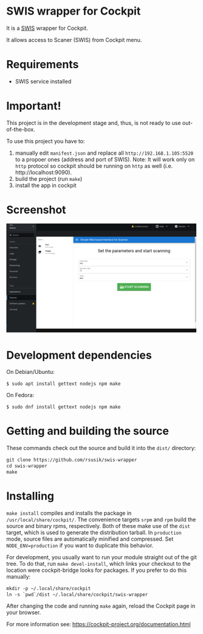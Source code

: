 # SWIS wrapper for Cockpit

It is a [SWIS](https://github.com/rsusik/simple-web-based-interface-for-scanner) wrapper for Cockpit. 

It allows access to Scaner (SWIS) from Cockpit menu.

# Requirements

* SWIS service installed

# Important!

This project is in the development stage and, thus, is not ready to use out-of-the-box.

To use this project you have to:

1) manually edit `manifest.json` and replace all `http://192.168.1.105:5520` to a propoer ones (address and port of SWIS). Note: It will work only on `http` protocol so cockpit should be running on `http` as well (i.e. http://localhost:9090).
2) build the project (run `make`)
3) install the app in cockpit

# Screenshot

<img src="https://github.com/rsusik/swis-cockpit/raw/main/screenshot-01.png" width="500">

# Development dependencies

On Debian/Ubuntu:

    $ sudo apt install gettext nodejs npm make

On Fedora:

    $ sudo dnf install gettext nodejs npm make


# Getting and building the source

These commands check out the source and build it into the `dist/` directory:

```
git clone https://github.com/rsusik/swis-wrapper
cd swis-wrapper
make
```

# Installing

`make install` compiles and installs the package in `/usr/local/share/cockpit/`. The
convenience targets `srpm` and `rpm` build the source and binary rpms,
respectively. Both of these make use of the `dist` target, which is used
to generate the distribution tarball. In `production` mode, source files are
automatically minified and compressed. Set `NODE_ENV=production` if you want to
duplicate this behavior.

For development, you usually want to run your module straight out of the git
tree. To do that, run `make devel-install`, which links your checkout to the
location were cockpit-bridge looks for packages. If you prefer to do
this manually:

```
mkdir -p ~/.local/share/cockpit
ln -s `pwd`/dist ~/.local/share/cockpit/swis-wrapper
```

After changing the code and running `make` again, reload the Cockpit page in
your browser.

For more information see: https://cockpit-project.org/documentation.html
